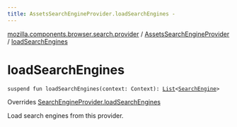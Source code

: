 ```yaml
---
title: AssetsSearchEngineProvider.loadSearchEngines - 
---
```


[mozilla.components.browser.search.provider](../index.html) / [AssetsSearchEngineProvider](index.html) / [loadSearchEngines](./load-search-engines.html)

# loadSearchEngines

`suspend fun loadSearchEngines(context: Context): `[`List`](https://kotlinlang.org/api/latest/jvm/stdlib/kotlin.collections/-list/index.html)`<`[`SearchEngine`](../../mozilla.components.browser.search/-search-engine/index.html)`>`

Overrides [SearchEngineProvider.loadSearchEngines](../-search-engine-provider/load-search-engines.html)

Load search engines from this provider.

